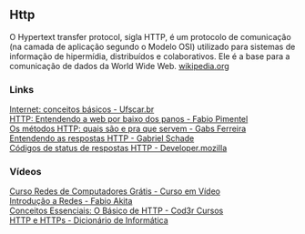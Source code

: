 ## Http

O Hypertext transfer protocol, sigla HTTP, é um protocolo de comunicação (na camada de aplicação segundo o Modelo OSI) utilizado para sistemas de informação de hipermídia, distribuídos e colaborativos. Ele é a base para a comunicação de dados da World Wide Web. [wikipedia.org](https://pt.wikipedia.org/wiki/Hypertext_Transfer_Protocol)

### Links
[Internet: conceitos básicos - Ufscar.br](https://www.dm.ufscar.br/~waldeck/curso/html/internet/basico.html)\
[HTTP: Entendendo a web por baixo dos panos - Fabio Pimentel](https://www.alura.com.br/conteudo/http-fundamentos)\
[Os métodos HTTP: quais são e pra que servem - Gabs Ferreira](http://gabsferreira.com/os-metodos-http-e-a-diferenca-entre-eles/)\
[Entendendo as respostas HTTP - Gabriel Schade](https://gabrielschade.github.io/2019/09/11/HTTP-responses.html)\
[Códigos de status de respostas HTTP - Developer.mozilla](https://developer.mozilla.org/pt-BR/docs/Web/HTTP/Status)

### Vídeos
[Curso Redes de Computadores Grátis - Curso em Vídeo](https://www.youtube.com/playlist?list=PLHz_AreHm4dkd4lr9G0Up-W-YaHYdTDuP)\
[Introdução a Redes - Fabio Akita](https://www.youtube.com/playlist?list=PLdsnXVqbHDUcTGjNZuRYCVj3AZtdt6oG7)\
[Conceitos Essenciais: O Básico de HTTP - Cod3r Cursos](https://www.youtube.com/watch?v=CXzbUwK6lc8)\
[HTTP e HTTPs - Dicionário de Informática](https://www.youtube.com/watch?v=G9VlDTshk-k)
